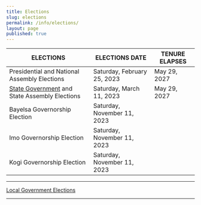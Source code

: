 ```yaml
---
title: Elections
slug: elections
permalink: /info/elections/
layout: page
published: true
---
```

ELECTIONS | ELECTIONS DATE | TENURE ELAPSES 
------------- | -------------  | -------------
Presidential and National Assembly Elections | Saturday, February 25, 2023 | May 29, 2027 
 [State Government](/info/state-government-elections "State Government Elections") and State Assembly Elections | Saturday, March 11, 2023 | May 29, 2027
 Bayelsa Governorship Election | Saturday, November 11, 2023
 Imo Governorship Election | Saturday, November 11, 2023
 Kogi Governorship Election | Saturday, November 11, 2023


-----------

[Local Government Elections](/info/local-government-elections "Local Government Elections")

-----------
